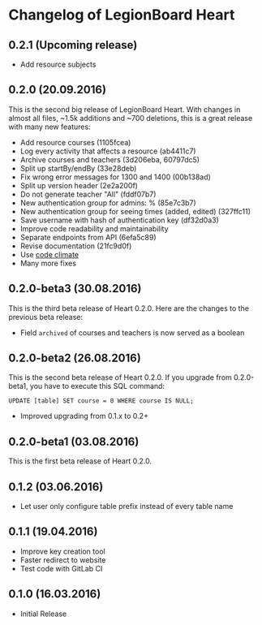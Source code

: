 # Changelog of LegionBoard Heart

## 0.2.1 (Upcoming release)

* Add resource subjects

## 0.2.0 (20.09.2016)

This is the second big release of LegionBoard Heart. With changes in
almost all files, ~1.5k additions and ~700 deletions, this is a great
release with many new features:

* Add resource courses (1105fcea)
* Log every activity that affects a resource (ab4411c7)
* Archive courses and teachers (3d206eba, 60797dc5)
* Split up startBy/endBy (33e28deb)
* Fix wrong error messages for 1300 and 1400 (00b138ad)
* Split up version header (2e2a200f)
* Do not generate teacher "All" (fddf07b7)
* New authentication group for admins: % (85e7c3b7)
* New authentication group for seeing times (added, edited) (327ffc11)
* Save username with hash of authentication key (df32d0a3)
* Improve code readability and maintainability
* Separate endpoints from API (6efa5c89)
* Revise documentation (21fc9d0f)
* Use [code climate](https://codeclimate.com/github/legionboard/heart)
* Many more fixes

## 0.2.0-beta3 (30.08.2016)

This is the third beta release of Heart 0.2.0. Here are the changes to
the previous beta release:

* Field `archived` of courses and teachers is now served as a boolean

## 0.2.0-beta2 (26.08.2016)

This is the second beta release of Heart 0.2.0. If you upgrade from
0.2.0-beta1, you have to execute this SQL command:
```
UPDATE [table] SET course = 0 WHERE course IS NULL;
```

* Improved upgrading from 0.1.x to 0.2+

## 0.2.0-beta1 (03.08.2016)

This is the first beta release of Heart 0.2.0.

## 0.1.2 (03.06.2016)

* Let user only configure table prefix instead of every table name

## 0.1.1 (19.04.2016)

* Improve key creation tool
* Faster redirect to website
* Test code with GitLab CI

## 0.1.0 (16.03.2016)

* Initial Release
